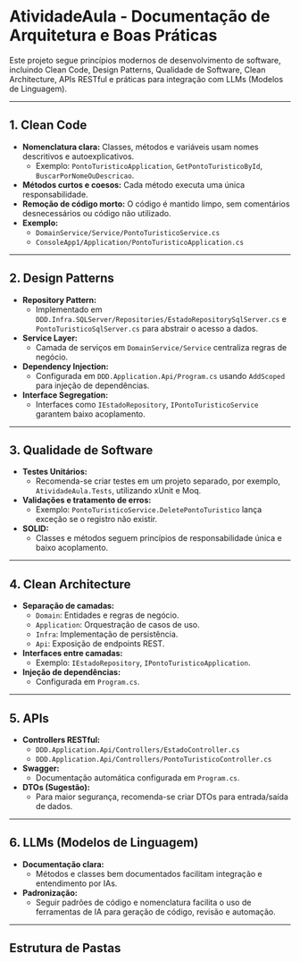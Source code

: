 # AtividadeAula - Documentação de Arquitetura e Boas Práticas

Este projeto segue princípios modernos de desenvolvimento de software, incluindo Clean Code, Design Patterns, Qualidade de Software, Clean Architecture, APIs RESTful e práticas para integração com LLMs (Modelos de Linguagem).

---

## 1. Clean Code

- **Nomenclatura clara:** Classes, métodos e variáveis usam nomes descritivos e autoexplicativos.
  - Exemplo: `PontoTuristicoApplication`, `GetPontoTuristicoById`, `BuscarPorNomeOuDescricao`.
- **Métodos curtos e coesos:** Cada método executa uma única responsabilidade.
- **Remoção de código morto:** O código é mantido limpo, sem comentários desnecessários ou código não utilizado.
- **Exemplo:**  
  - `DomainService/Service/PontoTuristicoService.cs`  
  - `ConsoleApp1/Application/PontoTuristicoApplication.cs`

---

## 2. Design Patterns

- **Repository Pattern:**  
  - Implementado em `DDD.Infra.SQLServer/Repositories/EstadoRepositorySqlServer.cs` e `PontoTuristicoSqlServer.cs` para abstrair o acesso a dados.
- **Service Layer:**  
  - Camada de serviços em `DomainService/Service` centraliza regras de negócio.
- **Dependency Injection:**  
  - Configurada em `DDD.Application.Api/Program.cs` usando `AddScoped` para injeção de dependências.
- **Interface Segregation:**  
  - Interfaces como `IEstadoRepository`, `IPontoTuristicoService` garantem baixo acoplamento.

---

## 3. Qualidade de Software

- **Testes Unitários:**  
  - Recomenda-se criar testes em um projeto separado, por exemplo, `AtividadeAula.Tests`, utilizando xUnit e Moq.
- **Validações e tratamento de erros:**  
  - Exemplo: `PontoTuristicoService.DeletePontoTuristico` lança exceção se o registro não existir.
- **SOLID:**  
  - Classes e métodos seguem princípios de responsabilidade única e baixo acoplamento.

---

## 4. Clean Architecture

- **Separação de camadas:**  
  - `Domain`: Entidades e regras de negócio.
  - `Application`: Orquestração de casos de uso.
  - `Infra`: Implementação de persistência.
  - `Api`: Exposição de endpoints REST.
- **Interfaces entre camadas:**  
  - Exemplo: `IEstadoRepository`, `IPontoTuristicoApplication`.
- **Injeção de dependências:**  
  - Configurada em `Program.cs`.

---

## 5. APIs

- **Controllers RESTful:**  
  - `DDD.Application.Api/Controllers/EstadoController.cs`
  - `DDD.Application.Api/Controllers/PontoTuristicoController.cs`
- **Swagger:**  
  - Documentação automática configurada em `Program.cs`.
- **DTOs (Sugestão):**  
  - Para maior segurança, recomenda-se criar DTOs para entrada/saída de dados.

---

## 6. LLMs (Modelos de Linguagem)

- **Documentação clara:**  
  - Métodos e classes bem documentados facilitam integração e entendimento por IAs.
- **Padronização:**  
  - Seguir padrões de código e nomenclatura facilita o uso de ferramentas de IA para geração de código, revisão e automação.

---

## Estrutura de Pastas
